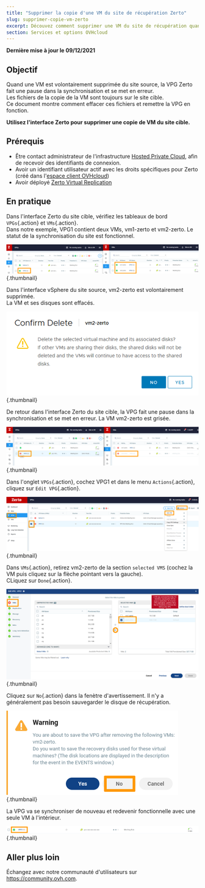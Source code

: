 ```yaml
---
title: "Supprimer la copie d'une VM du site de récupération Zerto"
slug: supprimer-copie-vm-zerto
excerpt: Découvez comment supprimer une VM du site de récupération quand elle est effacée du site source
section: Services et options OVHcloud
---
```


**Dernière mise à jour le 09/12/2021**

## Objectif

Quand une VM est volontairement supprimée du site source, la VPG Zerto fait une pause dans la synchronisation et se met en erreur.<br>
Les fichiers de la copie de la VM sont toujours sur le site cible.<br>
Ce document montre comment effacer ces fichiers et remettre la VPG en fonction.

**Utilisez l'interface Zerto pour supprimer une copie de VM du site cible.**

## Prérequis

- Être contact administrateur de l'infrastructure [Hosted Private Cloud](https://www.ovhcloud.com/fr/enterprise/products/hosted-private-cloud/), afin de recevoir des identifiants de connexion.
- Avoir un identifiant utilisateur actif avec les droits spécifiques pour Zerto (créé dans l'[espace client OVHcloud](https://www.ovh.com/auth/?action=gotomanager&from=https://www.ovh.com/fr/&ovhSubsidiary=fr))
- Avoir déployé [Zerto Virtual Replication](https://docs.ovh.com/fr/private-cloud/zerto-virtual-replication-vmware-vsphere-drp/)

## En pratique

Dans l'interface Zerto du site cible, vérifiez les tableaux de bord `VPGs`{.action} et `VMs`{.action}.<br>
Dans notre exemple, VPG1 contient deux VMs, vm1-zerto et vm2-zerto. Le statut de la synchronisation du site est fonctionnel.

![Dash](images/en01sync.png){.thumbnail}

Dans l'interface vSphere du site source, vm2-zerto est volontairement supprimée.<br>
La VM et ses disques sont effacés.

![VM](images/en02vmdelete.png){.thumbnail}

De retour dans l'interface Zerto du site cible, la VPG fait une pause dans la synchronisation et se met en erreur. La VM vm2-zerto est grisée.

![VM](images/en03vpgerror.png){.thumbnail}

Dans l'onglet `VPGs`{.action}, cochez VPG1 et dans le menu `Actions`{.action}, cliquez sur `Edit VPG`{.action}.

![VPG](images/en04vpgedit.png){.thumbnail}

Dans `VMs`{.action}, retirez vm2-zerto de la section `selected VMS` (cochez la VM puis cliquez sur la flèche pointant vers la gauche).<br>
CLiquez sur `Done`{.action}.

![VPG](images/en05vpgremove.png){.thumbnail}

Cliquez sur `No`{.action} dans la fenètre d'avertissement. Il n'y a généralement pas besoin sauvegarder le disque de récupération.

![VPG](images/en06warning.png){.thumbnail}

La VPG va se synchroniser de nouveau et redevenir fonctionnelle avec une seule VM à l'intérieur.

![DONE](images/en07green.png){.thumbnail}

## Aller plus loin

Échangez avec notre communauté d'utilisateurs sur <https://community.ovh.com>.
